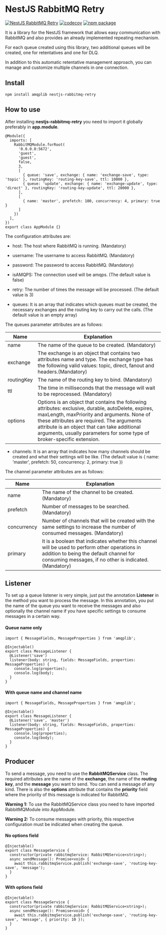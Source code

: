 # NestJS RabbitMQ Retry

[![NestJS RabbitMQ Retry](https://github.com/algab/nestjs-rabbitmq-retry/actions/workflows/master.yml/badge.svg)](https://github.com/algab/nestjs-rabbitmq-retry/actions)
[![codecov](https://codecov.io/gh/algab/nestjs-rabbitmq-retry/branch/master/graph/badge.svg?token=O1U411GOIY)](https://codecov.io/gh/algab/nestjs-rabbitmq-retry)
[![npm package](https://img.shields.io/npm/v/nestjs-rabbitmq-retry?style=flat)](https://www.npmjs.com/package/nestjs-rabbitmq-retry)

It is a library for the NestJS framework that allows easy communication with RabbitMQ and also provides an already implemented repeating mechanism.

For each queue created using this library, two additional queues will be created, one for retentatives and one for DLQ.

In addition to this automatic retentative management approach, you can manage and customize multiple channels in one connection.

## Install

```
npm install amqplib nestjs-rabbitmq-retry
```

## How to use

After installing **nestjs-rabbitmq-retry** you need to import it globally preferably in **app.module**.

```
@Module({
  imports: [
    RabbitMQModule.forRoot(
      '0.0.0.0:5672',
      'guest',
      'guest',
      false,
      3,
      [
        { queue: 'save', exchange: { name: 'exchange-save', type: 'topic' }, routingKey: 'routing-key-save', ttl: 10000 },
        { queue: 'update', exchange: { name: 'exchange-update', type: 'direct' }, routingKey: 'routing-key-update', ttl: 20000 },
      ],
      [
        { name: 'master', prefetch: 100, concurrency: 4, primary: true }
      ]
    })
  ],
})
export class AppModule {}
```

The configuration attributes are:

- host: The host where RabbitMQ is running. (Mandatory)

- username: The username to access RabbitMQ. (Mandatory)

- password: The password to access RabbitMQ. (Mandatory)

- isAMQPS: The connection used will be amqps. (The default value is false)

- retry: The number of times the message will be processed. (The default value is 3)

- queues: It is an array that indicates which queues must be created, the necessary exchanges and the routing key to carry out the calls. (The default value is an empty array)

The queues parameter attributes are as follows:

| Name         | Explanation                                                                                                     |
| ------------ | --------------------------------------------------------------------------------------------------------------- |
| name         | The name of the queue to be created. (Mandatory)                                                                |
| exchange     | The exchange is an object that contains two attributes name and type. The exchange type has the following valid values: topic, direct, fanout and headers.(Mandatory)                              |
| routingKey   | The name of the routing key to bind. (Mandatory)                                                                |
| ttl          | The time in milliseconds that the message will wait to be reprocessed. (Mandatory)                              |
| options      | Options is an object that contains the following attributes: exclusive, durable, autoDelete, expires, maxLength, maxPriority and arguments. None of these attributes are required. The arguments attribute is an object that can take additional arguments, usually parameters for some type of broker-specific extension.                                          |

- channels: It is an array that indicates how many channels should be created and what their settings will be like. (The default value is { name: 'master', prefetch: 50, concurrency: 2, primary: true })

The channel parameter attributes are as follows:

| Name         | Explanation                                                                                                              |
| ------------ | ------------------------------------------------------------------------------------------------------------------------ |
| name         | The name of the channel to be created. (Mandatory)                                                                       |
| prefetch     | Number of messages to be searched. (Mandatory)                                                                           |
| concurrency  | Number of channels that will be created with the same settings to increase the number of consumed messages. (Mandatory)  |
| primary      | It is a boolean that indicates whether this channel will be used to perform other operations in addition to being the default channel for consuming messages, if no other is indicated.  (Mandatory)                                                                |

## Listener

To set up a queue listener is very simple, just put the annotation **Listener** in the method you want to process the message. In this annotation, you put the name of the queue you want to receive the messages and also optionally the channel name if you have specific settings to consume messages in a certain way.

#### Queue name only

```
import { MessageFields, MessageProperties } from 'amqplib';

@Injectable()
export class MessageListener {
  @Listener('save')
  listener(body: string, fields: MessageFields, properties: MessageProperties) {
    console.log(properties);
    console.log(body);
  }
}
```

#### With queue name and channel name

```
import { MessageFields, MessageProperties } from 'amqplib';

@Injectable()
export class MessageListener {
  @Listener('save', 'master')
  listener(body: string, fields: MessageFields, properties: MessageProperties) {
    console.log(properties);
    console.log(body);
  }
}
```

## Producer

To send a message, you need to use the **RabbitMQService** class. The required attributes are the name of the **exchange**, the name of the **routing key**, and the **message** you want to send. You can send a message of any kind. There is also the **options** attribute that contains the **priority** field where the priority of this message is indicated for RabbitMQ.

**Warning 1:** To use the RabbitMQService class you need to have imported RabbitMQModule into AppModule.

**Warning 2:** To consume messages with priority, this respective configuration must be indicated when creating the queue.

#### No options field

```
@Injectable()
export class MessageService {
  constructor(private rabbitmqService: RabbitMQService<string>);
  async sendMessage(): Promise<void> {
    await this.rabbitmqService.publish('exchange-save', 'routing-key-save', 'message');
  }
}
```

#### With options field

```
@Injectable()
export class MessageService {
  constructor(private rabbitmqService: RabbitMQService<string>);
  async sendMessage(): Promise<void> {
    await this.rabbitmqService.publish('exchange-save', 'routing-key-save', 'message', { priority: 10 });
  }
}
```
